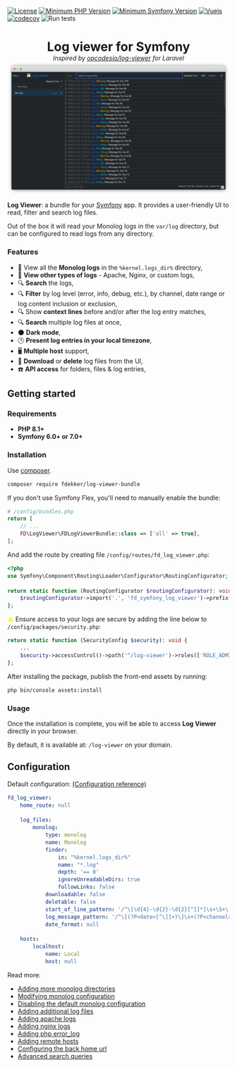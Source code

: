 [![License](https://img.shields.io/badge/license-MIT-brightgreen)](LICENSE)
[![Minimum PHP Version](https://img.shields.io/badge/php-%3E%3D%208.1-8892BF)](https://php.net/)
[![Minimum Symfony Version](https://img.shields.io/badge/symfony-%3E%3D%206.0-brightgreen)](https://symfony.com/releases)
[![Vuejs](https://img.shields.io/badge/vuejs-3.5-brightgreen)](https://vuejs.org/)
[![codecov](https://codecov.io/gh/frankdekker/symfony-log-viewer-bundle/branch/master/graph/badge.svg)](https://app.codecov.io/gh/frankdekker/symfony-log-viewer-bundle)
![Run tests](https://github.com/frankdekker/symfony-log-viewer-bundle/actions/workflows/test.yml/badge.svg)

<div style="text-align: center">
<h1 style="margin-bottom:0">Log viewer for Symfony</h1>
<i>Inspired by <a href="https://github.com/opcodesio/log-viewer">opcodesio/log-viewer</a> for Laravel</i>
<img src="docs/images/preview.png" alt="log-viewer">
</div>

 **Log Viewer**: a bundle for your [Symfony](https://symfony.com/) app. It provides a user-friendly UI to read, filter and search log files.

Out of the box it will read your Monolog logs in the `var/log` directory, but can be configured to
read logs from any directory.


### Features

- 📂 View all the **Monolog logs** in the `%kernel.logs_dir%` directory,
- 📂 **View other types of logs** - Apache, Nginx, or custom logs,
- 🔍 **Search** the logs,
- 🔍 **Filter** by log level (error, info, debug, etc.), by channel, date range or log content inclusion or exclusion,
- 🔍 Show **context lines** before and/or after the log entry matches,
- 🔍 **Search** multiple log files at once,
- 🌑 **Dark mode**,
- 🕑 **Present log entries in your local timezone**,
- 🖥️ **Multiple host** support,
- 💾 **Download** or **delete** log files from the UI,
- ☎️ **API access** for folders, files & log entries,

## Getting started

### Requirements

- **PHP 8.1+**
- **Symfony 6.0+ or 7.0+**

### Installation

Use [composer](https://getcomposer.org/).
```bash
composer require fdekker/log-viewer-bundle
```
If you don't use Symfony Flex, you'll need to manually enable the bundle:

```php
# /config/bundles.php
return [
    // ...
    FD\LogViewer\FDLogViewerBundle::class => ['all' => true],
];
```
And add the route by creating file `/config/routes/fd_log_viewer.php`:
```php
<?php
use Symfony\Component\Routing\Loader\Configurator\RoutingConfigurator;

return static function (RoutingConfigurator $routingConfigurator): void {
    $routingConfigurator->import('.', 'fd_symfony_log_viewer')->prefix('/log-viewer');
};
```
<span style="color:yellow">⚠</span> Ensure access to your logs are secure by adding the line below to `/config/packages/security.php`:
```php
return static function (SecurityConfig $security): void {
    ...
    $security->accessControl()->path('^/log-viewer')->roles(['ROLE_ADMIN']);
};
```

After installing the package, publish the front-end assets by running:
```bash
php bin/console assets:install
```

### Usage

Once the installation is complete, you will be able to access **Log Viewer** directly in your browser.

By default, it is available at: `/log-viewer` on your domain.

## Configuration
Default configuration: [(Configuration reference)](https://github.com/frankdekker/symfony-log-viewer-bundle/blob/master/docs/configuration-reference.md)
```yaml
fd_log_viewer:
    home_route: null

    log_files:
        monolog:
            type: monolog
            name: Monolog
            finder:
                in: "%kernel.logs_dir%"
                name: "*.log"
                depth: '== 0'
                ignoreUnreadableDirs: true
                followLinks: false
            downloadable: false
            deletable: false
            start_of_line_pattern: '/^\[\d{4}-\d{2}-\d{2}[^]]*]\s+\S+\.\S+:/'
            log_message_pattern: '/^\[(?P<date>[^\]]+)\]\s+(?P<channel>[^\.]+)\.(?P<severity>[^:]+):\s+(?P<message>.*)\s+(?P<context>(?:{.*?}|\[.*?]))\s+(?P<extra>(?:{.*?}|\[.*?]))\s+$/s'
            date_format: null

    hosts:
        localhost:
            name: Local
            host: null
```

Read more:
- [Adding more monolog directories](https://github.com/frankdekker/symfony-log-viewer-bundle/blob/master/docs/adding-more-monolog-directories.md)
- [Modifying monolog configuration](https://github.com/frankdekker/symfony-log-viewer-bundle/blob/master/docs/modifying-monolog-configuration.md)
- [Disabling the default monolog configuration](https://github.com/frankdekker/symfony-log-viewer-bundle/blob/master/docs/disabling-default-monolog-configuration.md)
- [Adding additional log files](https://github.com/frankdekker/symfony-log-viewer-bundle/blob/master/docs/adding-additional-log-files.md)
- [Adding apache logs](https://github.com/frankdekker/symfony-log-viewer-bundle/blob/master/docs/configuring-apache-logs.md)
- [Adding nginx logs](https://github.com/frankdekker/symfony-log-viewer-bundle/blob/master/docs/configuring-nginx-logs.md)
- [Adding php error_log](https://github.com/frankdekker/symfony-log-viewer-bundle/blob/master/docs/configuring-php-error-log.md)
- [Adding remote hosts](https://github.com/frankdekker/symfony-log-viewer-bundle/blob/master/docs/adding-remote-hosts.md)
- [Configuring the back home url](https://github.com/frankdekker/symfony-log-viewer-bundle/blob/master/docs/configuring-the-back-home-route.md)
- [Advanced search queries](https://github.com/frankdekker/symfony-log-viewer-bundle/blob/master/docs/advanced-search-queries.md)
